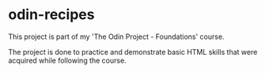 # odin-recipes

This project is part of my 'The Odin Project - Foundations' course.

The project is done to practice and demonstrate basic HTML skills that were acquired while following the course.